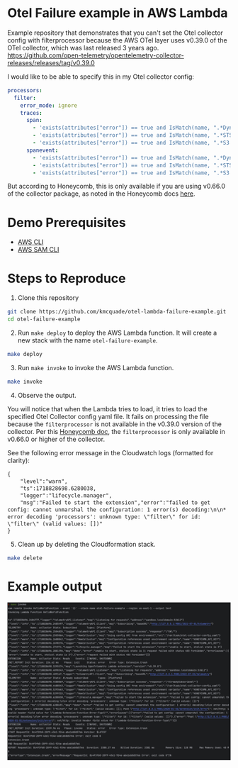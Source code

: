 # Otel Failure example in AWS Lambda

Example repository that demonstrates that you can't set the Otel collector config with filterprocessor because the AWS OTel layer uses v0.39.0 of the OTel collector, which was last released 3 years ago. https://github.com/open-telemetry/opentelemetry-collector-releases/releases/tag/v0.39.0

I would like to be able to specify this in my Otel collector config:

```yaml
processors:
  filter:
    error_mode: ignore
    traces:
      span:
        - 'exists(attributes["error"]) == true and IsMatch(name, ".*DynamoDB.*") == true'
        - 'exists(attributes["error"]) == true and IsMatch(name, ".*STS.*") == true'
        - 'exists(attributes["error"]) == true and IsMatch(name, ".*S3.*") == true'
      spanevent:
        - 'exists(attributes["error"]) == true and IsMatch(name, ".*DynamoDB.*") == true'
        - 'exists(attributes["error"]) == true and IsMatch(name, ".*STS.*") == true'
        - 'exists(attributes["error"]) == true and IsMatch(name, ".*S3.*") == true'
```

But according to Honeycomb, this is only available if you are using v0.66.0 of the collector package, as noted in the Honeycomb docs [here](https://docs.honeycomb.io/send-data/opentelemetry/collector/#filtering-span-events-and-other-data).

# Demo Prerequisites

- [AWS CLI](https://docs.aws.amazon.com/cli/latest/userguide/cli-configure-quickstart.html)
- [AWS SAM CLI](https://docs.aws.amazon.com/serverless-application-model/latest/developerguide/serverless-sam-cli-install.html)

# Steps to Reproduce

1. Clone this repository

```bash
git clone https://github.com/kmcquade/otel-lambda-failure-example.git
cd otel-failure-example
```

2. Run `make deploy` to deploy the AWS Lambda function. It will create a new stack with the name `otel-failure-example`.

```bash
make deploy
```

3. Run `make invoke` to invoke the AWS Lambda function.

```bash
make invoke
```

4. Observe the output. 

You will notice that when the Lambda tries to load, it tries to load the specified Otel Collector config yaml file. It fails on processing the file because the `filterprocessor` is not available in the v0.39.0 version of the collector. Per this [Honeycomb doc](https://docs.honeycomb.io/send-data/opentelemetry/collector/#filtering-span-events-and-other-data), the `filterprocessor` is only available in v0.66.0 or higher of the collector.

See the following error message in the Cloudwatch logs (formatted for clarity):

```
{
    "level":"warn",
    "ts":1718828698.6280038,
    "logger":"lifecycle.manager",
    "msg":"Failed to start the extension","error":"failed to get config: cannot unmarshal the configuration: 1 error(s) decoding:\n\n* error decoding 'processors': unknown type: \"filter\" for id: \"filter\" (valid values: [])"
}
```

5. Clean up by deleting the Cloudformation stack.

```bash
make delete
```

# Example output

![Example output](./example-response.png)